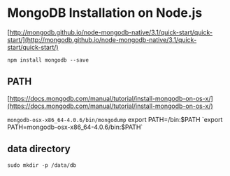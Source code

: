 # MongoDB Installation on Node.js
[http://mongodb.github.io/node-mongodb-native/3.1/quick-start/quick-start/](http://mongodb.github.io/node-mongodb-native/3.1/quick-start/quick-start/)

`npm install mongodb --save`

## PATH

[https://docs.mongodb.com/manual/tutorial/install-mongodb-on-os-x/](https://docs.mongodb.com/manual/tutorial/install-mongodb-on-os-x/)

`mongodb-osx-x86_64-4.0.6/bin/mongodump`
export PATH=<mongodb-install-directory>/bin:$PATH
`export PATH=mongodb-osx-x86_64-4.0.6/bin:$PATH`

## data directory

<!-- Create the data directory -->
`sudo mkdir -p /data/db`


<!-- ## MongoDB Charts -->
